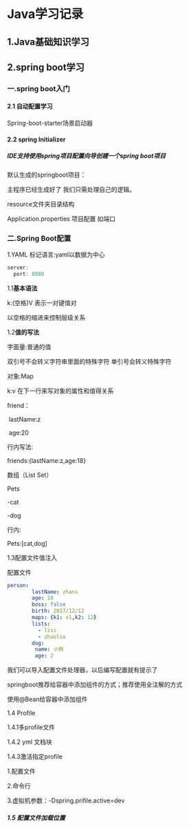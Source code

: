

# Java学习记录

## 1.Java基础知识学习

## 2.spring boot学习

### 一.spring boot入门

#### 2.1 自动配置学习

Spring-boot-starter场景启动器

#### 2.2 spring Initializer

##### IDE支持使用spring项目配置向导创建一个spring boot项目

默认生成的springboot项目：

主程序已经生成好了 我们只需处理自己的逻辑。

resource文件夹目录结构

Application.properties 项目配置 如端口

### 二.Spring Boot配置

1.YAML 标记语言:yaml以数据为中心

```java
server:
  port: 8080
```

1.1**基本语法**

k:(空格)V 表示一对键值对

以空格的缩进来控制层级关系

1.2**值的写法**

字面量:普通的值

 双引号不会转义字符串里面的特殊字符 单引号会转义特殊字符

对象:Map

k:v  在下一行来写对象的属性和值得关系

friend：

​		lastName:z

​		age:20

行内写法:

friends:{lastName:z,age:18}

数组（List Set）

Pets

-cat

-dog

行内:

Pets:[cat,dog]

1.3配置文件值注入

配置文件

```yaml
person:
        lastName: zhans
        age: 18
        boss: false
        birth: 2017/12/12
        maps: {k1: v1,k2: 12}
        lists:
          - lisi
          - zhaoliu
        dog:
         name: 小狗
         age: 2
```

我们可以导入配置文件处理器，以后编写配置就有提示了

springboot推荐给容器中添加组件的方式；推荐使用全注解的方式

使用@Bean给容器中添加组件

1.4 Profile

1.4.1多profile文件

1.4.2 yml 文档块

1.4.3激活指定profile

1.配置文件

2.命令行

3.虚拟机参数：-Dspring.prifile.active=dev

##### 1.5 配置文件加载位置

